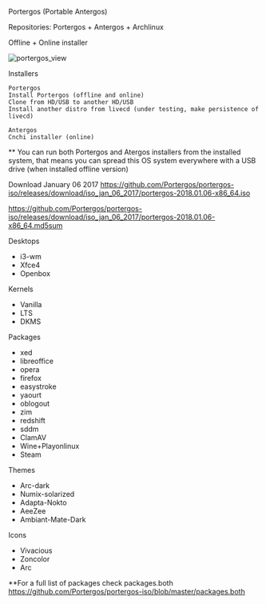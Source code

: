Portergos (Portable Antergos)

Repositories:
Portergos + Antergos + Archlinux

Offline + Online installer

![portergos_view](https://user-images.githubusercontent.com/18373928/34307317-ac1e4168-e72e-11e7-98b6-63afaf38c418.png)

Installers
```
Portergos
Install Portergos (offline and online) 
Clone from HD/USB to another HD/USB
Install another distro from livecd (under testing, make persistence of livecd)

Antergos
Cnchi installer (online)
```
** You can run both Portergos and Atergos installers from the installed system, that means you can spread this OS system everywhere with a USB drive (when installed offline version)

Download
January 06 2017
https://github.com/Portergos/portergos-iso/releases/download/iso_jan_06_2017/portergos-2018.01.06-x86_64.iso


https://github.com/Portergos/portergos-iso/releases/download/iso_jan_06_2017/portergos-2018.01.06-x86_64.md5sum

Desktops
- i3-wm
- Xfce4
- Openbox

Kernels
- Vanilla
- LTS
- DKMS


Packages
- xed
- libreoffice
- opera
- firefox
- easystroke
- yaourt
- oblogout
- zim
- redshift
- sddm
- ClamAV
- Wine+Playonlinux
- Steam

Themes
- Arc-dark
- Numix-solarized
- Adapta-Nokto
- AeeZee
- Ambiant-Mate-Dark

Icons
- Vivacious
- Zoncolor
- Arc

**For a full list of packages check packages.both https://github.com/Portergos/portergos-iso/blob/master/packages.both
